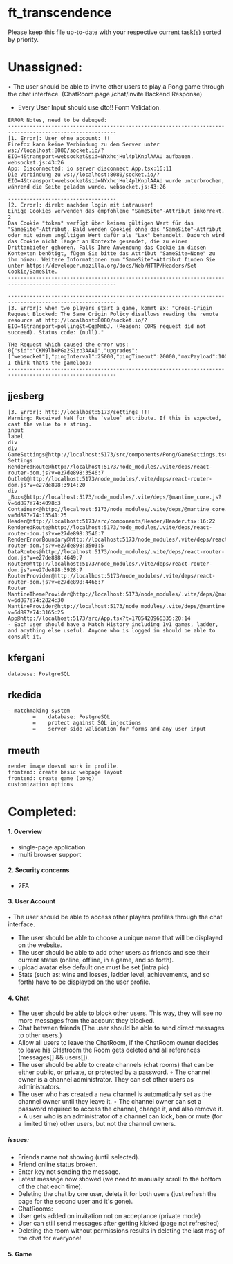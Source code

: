 # ft_transcendence

Please keep this file up-to-date with your respective current task(s) sorted by priority.

# Unassigned:

• The user should be able to invite other users to play a Pong game through the chat interface. (ChatRoom.page /chat/invite Backend Response)

- Every User Input should use dto!! Form Validation.

```
ERROR Notes, need to be debuged:
---------------------------------------------------------------------------------------------------------
[1. Error]: User ohne account: !!
Firefox kann keine Verbindung zu dem Server unter ws://localhost:8080/socket.io/?EIO=4&transport=websocket&sid=NYxhcjHul4plKnplAAAU aufbauen. websocket.js:43:26
App: Disconnected: io server disconnect App.tsx:16:11
Die Verbindung zu ws://localhost:8080/socket.io/?EIO=4&transport=websocket&sid=NYxhcjHul4plKnplAAAU wurde unterbrochen, während die Seite geladen wurde. websocket.js:43:26
---------------------------------------------------------------------------------------------------------
[2. Error]: direkt nachdem login mit intrauser!
Einige Cookies verwenden das empfohlene "SameSite"-Attribut inkorrekt. 2
Das Cookie "token" verfügt über keinen gültigen Wert für das "SameSite"-Attribut. Bald werden Cookies ohne das "SameSite"-Attribut oder mit einem ungültigen Wert dafür als "Lax" behandelt. Dadurch wird das Cookie nicht länger an Kontexte gesendet, die zu einem Drittanbieter gehören. Falls Ihre Anwendung das Cookie in diesen Kontexten benötigt, fügen Sie bitte das Attribut "SameSite=None" zu ihm hinzu. Weitere Informationen zum "SameSite"-Attribut finden Sie unter https://developer.mozilla.org/docs/Web/HTTP/Headers/Set-Cookie/SameSite.
---------------------------------------------------------------------------------------------------------

---------------------------------------------------------------------------------------------------------
[3. Error]: when two players start a game, kommt 8x: "Cross-Origin Request Blocked: The Same Origin Policy disallows reading the remote resource at http://localhost:8080/socket.io/?EIO=4&transport=polling&t=OqaMmbJ. (Reason: CORS request did not succeed). Status code: (null)."

THe Request which caused the error was: 0{"sid":"CKM9lbkPGa2S1zb3AAAI","upgrades":["websocket"],"pingInterval":25000,"pingTimeout":20000,"maxPayload":1000000}
I think thats the gameloop?
---------------------------------------------------------------------------------------------------------

```

## jjesberg

```
[3. Error]: http://localhost:5173/settings !!!
Warning: Received NaN for the `value` attribute. If this is expected, cast the value to a string.
input
label
div
div
GameSettings@http://localhost:5173/src/components/Pong/GameSettings.tsx:51:44
Settings
RenderedRoute@http://localhost:5173/node_modules/.vite/deps/react-router-dom.js?v=e27de898:3546:7
Outlet@http://localhost:5173/node_modules/.vite/deps/react-router-dom.js?v=e27de898:3914:20
div
_Box<@http://localhost:5173/node_modules/.vite/deps/@mantine_core.js?v=6d897e74:4098:3
Container<@http://localhost:5173/node_modules/.vite/deps/@mantine_core.js?v=6d897e74:15541:25
Header@http://localhost:5173/src/components/Header/Header.tsx:16:22
RenderedRoute@http://localhost:5173/node_modules/.vite/deps/react-router-dom.js?v=e27de898:3546:7
RenderErrorBoundary@http://localhost:5173/node_modules/.vite/deps/react-router-dom.js?v=e27de898:3503:5
DataRoutes@http://localhost:5173/node_modules/.vite/deps/react-router-dom.js?v=e27de898:4649:7
Router@http://localhost:5173/node_modules/.vite/deps/react-router-dom.js?v=e27de898:3928:7
RouterProvider@http://localhost:5173/node_modules/.vite/deps/react-router-dom.js?v=e27de898:4466:7
Router
MantineThemeProvider@http://localhost:5173/node_modules/.vite/deps/@mantine_core.js?v=6d897e74:2824:30
MantineProvider@http://localhost:5173/node_modules/.vite/deps/@mantine_core.js?v=6d897e74:3165:25
App@http://localhost:5173/src/App.tsx?t=1705420966335:20:14
- Each user should have a Match History including 1v1 games, ladder, and anything else useful. Anyone who is logged in should be able to consult it.
```

## kfergani

```
database: PostgreSQL
```

## rkedida

```
- matchmaking system
        =    database: PostgreSQL
        =    protect against SQL injections
        =    server-side validation for forms and any user input
```

## rmeuth

```
render image doesnt work in profile.
frontend: create basic webpage layout
frontend: create game (pong)
customization options
```

# Completed:

#### 1. Overview

- single-page application
- multi browser support

#### 2. Security concerns

- 2FA

#### 3. User Account

• The user should be able to access other players profiles through the chat interface.

- The user should be able to choose a unique name that will be displayed on the website.
- The user should be able to add other users as friends and see their current status (online, offline, in a game, and so forth).
- upload avatar else default one must be set (intra pic)
- Stats (such as: wins and losses, ladder level, achievements, and so forth) have to be displayed on the user profile.

#### 4. Chat

- The user should be able to block other users. This way, they will see no more messages from the account they blocked.
- Chat between friends (The user should be able to send direct messages to other users.)
- Allow all users to leave the ChatRoom, if the ChatRoom owner decides to leave his CHatroom the Room gets deleted and all references (messages[] && users[]).
- The user should be able to create channels (chat rooms) that can be either public, or private, or protected by a password.
  ◦ The channel owner is a channel administrator. They can set other users as administrators.
- The user who has created a new channel is automatically set as the channel owner until they leave it.
  ◦ The channel owner can set a password required to access the channel, change it, and also remove it.
  ◦ A user who is an administrator of a channel can kick, ban or mute (for a limited time) other users, but not the channel owners.

##### issues:

- Friends name not showing (until selected).
- Friend online status broken.
- Enter key not sending the message.
- Latest message now showed (we need to manually scroll to the bottom of the chat each time).
- Deleting the chat by one user, delets it for both users (just refresh the page for the second user and it's gone).
- ChatRooms:
- User gets added on invitation not on acceptance (private mode)
- User can still send messages after getting kicked (page not refreshed)
- Deleting the room without permissions results in deleting the last msg of the chat for everyone!

#### 5. Game
